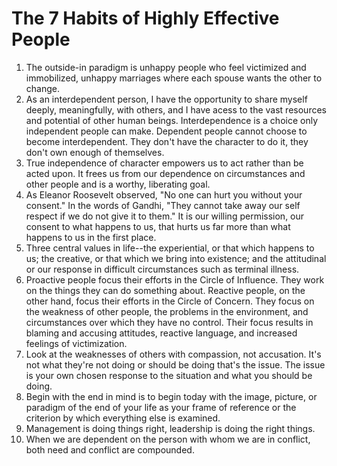 # The 7 Habits of Highly Effective People

1. The outside-in paradigm is unhappy people who feel victimized and immobilized, unhappy marriages where each spouse wants the other to change.
2. As an interdependent person, I have the opportunity to share myself deeply, meaningfully, with others, and I have acess to the vast resources and potential of other human beings. Interdependence is a choice only independent people can make. Dependent people cannot choose to become interdependent. They don't have the character to do it, they don't own enough of themselves.
3. True independence of character empowers us to act rather than be acted upon. It frees us from our dependence on circumstances and other people and is a worthy, liberating goal.
4. As Eleanor Roosevelt observed, "No one can hurt you without your consent." In the words of Gandhi, "They cannot take away our self respect if we do not give it to them." It is our willing permission, our consent to what happens to us, that hurts us far more than what happens to us in the first place. 
5. Three central values in life--the experiential, or that which happens to us; the creative, or that which we bring into existence; and the attitudinal or our response in difficult circumstances such as terminal illness. 
6. Proactive people focus their efforts in the Circle of Influence. They work on the things they can do something about. Reactive people, on the other hand, focus their efforts in the Circle of Concern. They focus on the weakness of other people, the problems in the environment, and circumstances over which they have no control. Their focus results in blaming and accusing attitudes, reactive language, and increased feelings of victimization. 
7. Look at the weaknesses of others with compassion, not accusation. It's not what they're not doing or should be doing that's the issue. The issue is your own chosen response to the situation and what you should be doing.
8. Begin with the end in mind is to begin today with the image, picture, or paradigm of the end of your life as your frame of reference or the criterion by which everything else is examined. 
9. Management is doing things right, leadership is doing the right things.
10. When we are dependent on the person with whom we are in conflict, both need and conflict are compounded.
